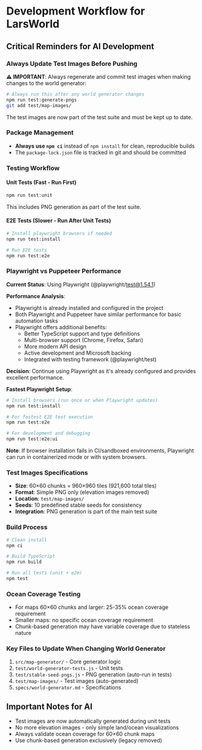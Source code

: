# Development Workflow for LarsWorld

## Critical Reminders for AI Development

### Always Update Test Images Before Pushing
**⚠️ IMPORTANT**: Always regenerate and commit test images when making changes to the world generator:

```bash
# Always run this after any world generator changes
npm run test:generate-pngs
git add test/map-images/
```

The test images are now part of the test suite and must be kept up to date.

### Package Management
- **Always use `npm ci`** instead of `npm install` for clean, reproducible builds
- The `package-lock.json` file is tracked in git and should be committed

### Testing Workflow

#### Unit Tests (Fast - Run First)
```bash
npm run test:unit
```
This includes PNG generation as part of the test suite.

#### E2E Tests (Slower - Run After Unit Tests)
```bash
# Install playwright browsers if needed
npm run test:install

# Run E2E tests
npm run test:e2e
```

### Playwright vs Puppeteer Performance

**Current Status**: Using Playwright (@playwright/test@1.54.1)

**Performance Analysis**:
- Playwright is already installed and configured in the project
- Both Playwright and Puppeteer have similar performance for basic automation tasks
- Playwright offers additional benefits:
  - Better TypeScript support and type definitions
  - Multi-browser support (Chrome, Firefox, Safari)
  - More modern API design
  - Active development and Microsoft backing
  - Integrated with testing framework (@playwright/test)

**Decision**: Continue using Playwright as it's already configured and provides excellent performance.

**Fastest Playwright Setup**:
```bash
# Install browsers (run once or when Playwright updates)
npm run test:install

# For fastest E2E test execution
npm run test:e2e

# For development and debugging
npm run test:e2e:ui
```

**Note**: If browser installation fails in CI/sandboxed environments, Playwright can run in containerized mode or with system browsers.

### Test Images Specifications
- **Size**: 60×60 chunks = 960×960 tiles (921,600 total tiles)
- **Format**: Simple PNG only (elevation images removed)
- **Location**: `test/map-images/`
- **Seeds**: 10 predefined stable seeds for consistency
- **Integration**: PNG generation is part of the main test suite

### Build Process
```bash
# Clean install
npm ci

# Build TypeScript
npm run build

# Run all tests (unit + e2e)
npm test
```

### Ocean Coverage Testing
- For maps 60×60 chunks and larger: 25-35% ocean coverage requirement
- Smaller maps: no specific ocean coverage requirement
- Chunk-based generation may have variable coverage due to stateless nature

### Key Files to Update When Changing World Generator
1. `src/map-generator/` - Core generator logic
2. `test/world-generator-tests.js` - Unit tests
3. `test/stable-seed-pngs.js` - PNG generation (auto-run in tests)
4. `test/map-images/` - Test images (auto-generated)
5. `specs/world-generator.md` - Specifications

## Important Notes for AI
- Test images are now automatically generated during unit tests
- No more elevation images - only simple land/ocean visualizations
- Always validate ocean coverage for 60×60 chunk maps
- Use chunk-based generation exclusively (legacy removed)